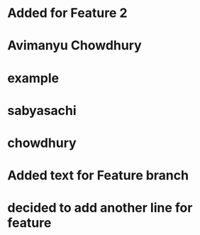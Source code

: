 # Added for Feature 2
# Avimanyu Chowdhury
# example
# sabyasachi
# chowdhury
# Added text for Feature branch
# decided to add another line for feature

